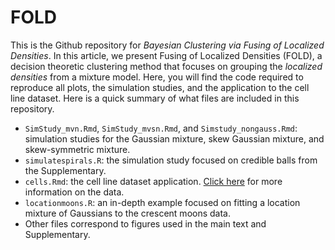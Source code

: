 # FOLD
This is the Github repository for _Bayesian Clustering via Fusing of Localized Densities_. In this article, we present Fusing of Localized Densities (FOLD), a decision theoretic clustering method that focuses on grouping the _localized densities_ from a mixture model. Here, you will find the code required to reproduce all plots, the simulation studies, and the application to the cell line dataset. Here is a quick summary of what files are included in this repository.

* ```SimStudy_mvn.Rmd```, ```SimStudy_mvsn.Rmd```, and ```Simstudy_nongauss.Rmd```: simulation studies for the Gaussian mixture, skew Gaussian mixture, and skew-symmetric mixture.
* ```simulatespirals.R```: the simulation study focused on credible balls from the Supplementary.
* ```cells.Rmd```: the cell line dataset application. [Click here](https://www.ncbi.nlm.nih.gov/geo/query/acc.cgi?acc=GSE81861) for more information on the data.
* ```locationmoons.R```: an in-depth example focused on fitting a location mixture of Gaussians to the crescent moons data. 
* Other files correspond to figures used in the main text and Supplementary.
